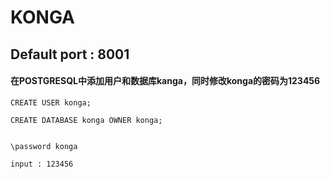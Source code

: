# KONGA
## Default port : 8001

#### 在POSTGRESQL中添加用户和数据库kanga，同时修改konga的密码为123456
~~~
CREATE USER konga; 

CREATE DATABASE konga OWNER konga;


\password konga

input : 123456
~~~
